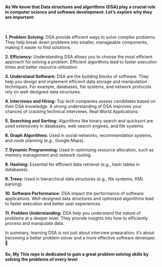 #### As We know that Data structures and algorithms (DSA) play a crucial role in computer science and software development. Let’s explore why they are important:
<br>

**1. Problem Solving:** DSA provide efficient ways to solve complex problems. They help break down problems into smaller, manageable components, making it easier to find solutions.

**2. Efficiency:** Understanding DSA allows you to choose the most efficient approach for solving a problem. Efficient algorithms lead to faster execution times and better resource utilization.

**3. Understand Software:** DSA are the building blocks of software. They help you design and implement efficient data storage and manipulation techniques. For example, databases, file systems, and network protocols rely on well-designed data structures.

**4. Interviews and Hiring:** Top tech companies assess candidates based on their DSA knowledge. A strong understanding of DSA improves your chances of cracking technical interviews.
Real-World Applications:

**5. Searching and Sorting:** Algorithms like binary search and quicksort are used extensively in databases, web search engines, and file systems.

**6. Graph Algorithms:** Used in social networks, recommendation systems, and route planning (e.g., Google Maps).

**7. Dynamic Programming:** Used in optimizing resource allocation, such as memory management and network routing.

**8. Hashing:** Essential for efficient data retrieval (e.g., hash tables in databases).

**9. Trees:** Used in hierarchical data structures (e.g., file systems, XML parsing).

**10. Software Performance:** DSA impact the performance of software applications. Well-designed data structures and optimized algorithms lead to faster execution and better user experiences.

**11. Problem Understanding:** DSA help you understand the nature of problems at a deeper level. They provide insights into how to efficiently process and manipulate data.
<br>

In summary, learning DSA is not just about interview preparation; it’s about becoming a better problem solver and a more effective software developer. 🌟

#### So, My This repo is dedicated to gain a great problem solving skills by solving the problems of every level 
